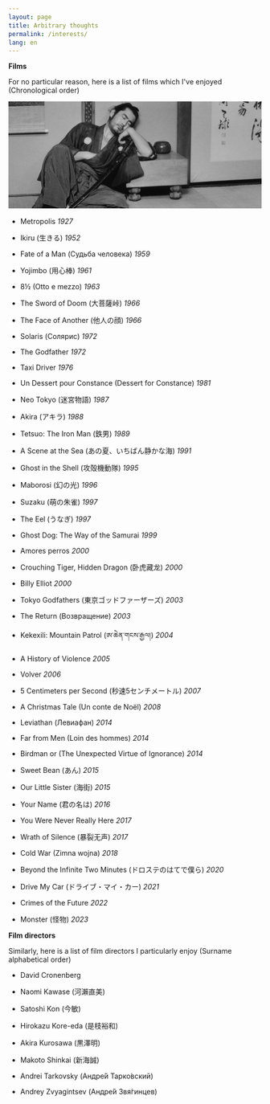 ```yaml
---
layout: page
title: Arbitrary thoughts
permalink: /interests/
lang: en
---
```


**Films**

For no particular reason, here is a list of films which I've enjoyed (Chronological order)

![Sanjuro](assets/Sanjuro.jpg)

- Metropolis *1927*

- Ikiru (生きる) *1952*

- Fate of a Man (Судьба человека) *1959*

- Yojimbo (用心棒) *1961*

- 8½ (Otto e mezzo) *1963*

- The Sword of Doom (大菩薩峠) *1966*

- The Face of Another (他人の顔) *1966*

- Solaris (Солярис) *1972*

- The Godfather *1972*

- Taxi Driver *1976*

- Un Dessert pour Constance (Dessert for Constance) *1981*

- Neo Tokyo (迷宮物語) *1987*

- Akira (アキラ) *1988*

- Tetsuo: The Iron Man (鉄男) *1989*

- A Scene at the Sea (あの夏、いちばん静かな海) *1991*

- Ghost in the Shell (攻殻機動隊) *1995*

- Maborosi (幻の光) *1996*

- Suzaku (萌の朱雀) *1997*

- The Eel (うなぎ) *1997*

- Ghost Dog: The Way of the Samurai *1999*

- Amores perros *2000*

- Crouching Tiger, Hidden Dragon (卧虎藏龙) *2000*

- Billy Elliot *2000*

- Tokyo Godfathers (東京ゴッドファーザーズ) *2003*

- The Return (Возвращение) *2003*

- Kekexili: Mountain Patrol (ཨ་ཆེན་གངས་རྒྱལ།) *2004*

- A History of Violence *2005*

- Volver *2006*

- 5 Centimeters per Second (秒速5センチメートル) *2007*

- A Christmas Tale (Un conte de Noël) *2008*

- Leviathan (Левиафан) *2014*

- Far from Men (Loin des hommes) *2014*

- Birdman or (The Unexpected Virtue of Ignorance) *2014*

- Sweet Bean (あん) *2015*

- Our Little Sister (海街) *2015*

- Your Name (君の名は) *2016*

- You Were Never Really Here *2017*

- Wrath of Silence (暴裂无声) *2017*

- Cold War (Zimna wojna) *2018*

- Beyond the Infinite Two Minutes (ドロステのはてで僕ら) *2020*

- Drive My Car (ドライブ・マイ・カー) *2021*

- Crimes of the Future *2022*

- Monster (怪物) *2023*

**Film directors**

Similarly, here is a list of film directors I particularly enjoy (Surname alphabetical order)

- David Cronenberg

- Naomi Kawase (河瀨直美)

- Satoshi Kon (今敏)

- Hirokazu Kore-eda (是枝裕和)

- Akira Kurosawa (黒澤明)

- Makoto Shinkai (新海誠)

- Andrei Tarkovsky (Андре́й Тарко́вский)

- Andrey Zvyagintsev (Андре́й Звя́гинцев)